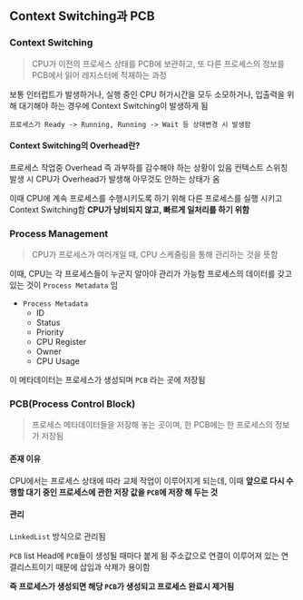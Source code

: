 ## Context Switching과 PCB

### Context Switching

> CPU가 이전의 프로세스 상태를 PCB에 보관하고, 또 다른 프로세스의 정보를 PCB에서 읽어 
> 레지스터에 적재하는 과정

보통 인터럽트가 발생하거나, 실행 중인 CPU 허가시간을 모두 소모하거나, 입출력을 위해 
대기해야 하는 경우에 Context Switching이 발생하게 됨

`프로세스가 Ready -> Running, Running -> Wait 등 상태변경 시 발생함`

#### Context Switching의 Overhead란?

프로세스 작업중 Overhead 즉 과부하를 감수해야 하는 상황이 있음
컨텍스트 스위칭 발생 시 CPU가 Overhead가 발생해 아무것도 안하는 상태가 옴

이때 CPU에 계속 프로세스를 수행시키도록 하기 위해 다른 프로세스를 실행 시키고 Context Switching함
**CPU가 낭비되지 않고, 빠르게 일처리를 하기 위함**

### Process Management

> CPU가 프로세스가 여러개일 때, CPU 스케줄링을 통해 관리하는 것을 뜻함

이때, CPU는 각 프로세스들이 누군지 알아야 관리가 가능함
프로세스의 데이터를 갖고 있는 것이 `Process Metadata` 임

* `Process Metadata`
  * ID
  * Status
  * Priority
  * CPU Register
  * Owner
  * CPU Usage

이 메타데이터는 프로세스가 생성되며 `PCB` 라는 곳에 저장됨

### PCB(Process Control Block)

> 프로세스 메타데이터들을 저장해 놓는 곳이며, 한 PCB에는 
> 한 프로세스의 정보가 저장됨

#### 존재 이유

CPU에서는 프로세스 상태에 따라 교체 작업이 이루어지게 되는데, 이때
**앞으로 다시 수행할 대기 중인 프로세스에 관한 저장 값을 `PCB`에 저장 해 두는 것**

#### 관리

`LinkedList` 방식으로 관리됨

`PCB` list Head에 `PCB`들이 생성될 때마다 붙게 됨 주소값으로 연결이 이루어져 있는 
연결리스트이기 때문에 삽입과 삭제가 용이함

**즉 프로세스가 생성되면 해당 `PCB`가 생성되고 프로세스 완료시 제거됨**

